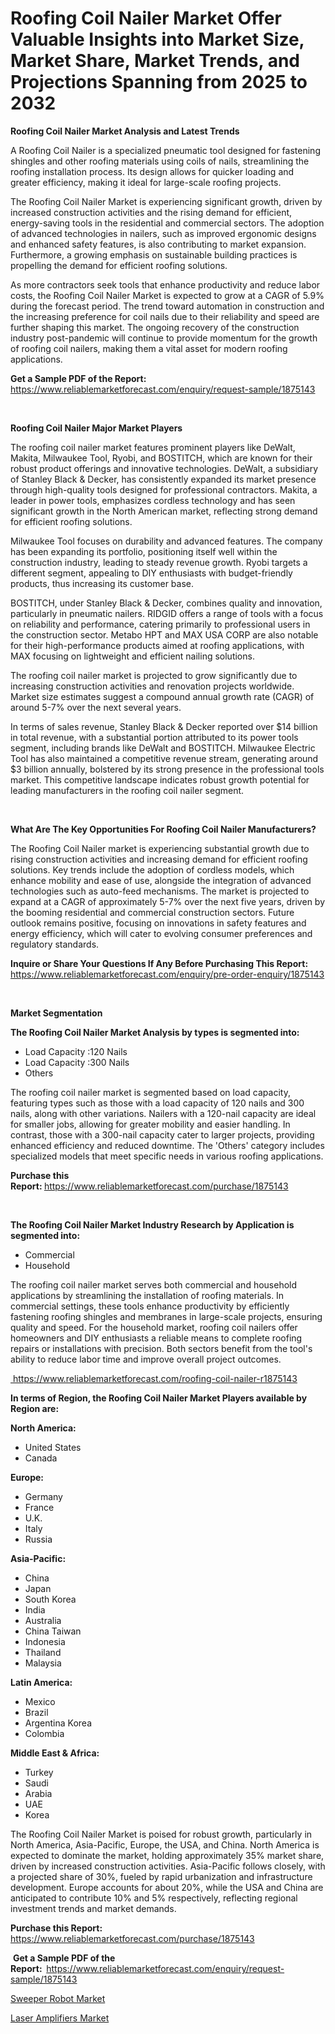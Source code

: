 <p><h1>Roofing Coil Nailer Market Offer Valuable Insights into Market Size, Market Share, Market Trends, and Projections Spanning from 2025 to 2032</h1></p><p><strong>Roofing Coil Nailer Market Analysis and Latest Trends</strong></p>
<p><p>A Roofing Coil Nailer is a specialized pneumatic tool designed for fastening shingles and other roofing materials using coils of nails, streamlining the roofing installation process. Its design allows for quicker loading and greater efficiency, making it ideal for large-scale roofing projects.</p><p>The Roofing Coil Nailer Market is experiencing significant growth, driven by increased construction activities and the rising demand for efficient, energy-saving tools in the residential and commercial sectors. The adoption of advanced technologies in nailers, such as improved ergonomic designs and enhanced safety features, is also contributing to market expansion. Furthermore, a growing emphasis on sustainable building practices is propelling the demand for efficient roofing solutions.</p><p>As more contractors seek tools that enhance productivity and reduce labor costs, the Roofing Coil Nailer Market is expected to grow at a CAGR of 5.9% during the forecast period. The trend toward automation in construction and the increasing preference for coil nails due to their reliability and speed are further shaping this market. The ongoing recovery of the construction industry post-pandemic will continue to provide momentum for the growth of roofing coil nailers, making them a vital asset for modern roofing applications.</p></p>
<p><strong>Get a Sample PDF of the Report:&nbsp;</strong> <a href="https://www.reliablemarketforecast.com/enquiry/request-sample/1875143?utm_campaign=1832&utm_medium=2&utm_source=Github&utm_content=ia&utm_term=23022025&utm_id=roofing-coil-nailer">https://www.reliablemarketforecast.com/enquiry/request-sample/1875143</a></p>
<p>&nbsp;</p>
<p><strong>Roofing Coil Nailer Major Market Players</strong></p>
<p><p>The roofing coil nailer market features prominent players like DeWalt, Makita, Milwaukee Tool, Ryobi, and BOSTITCH, which are known for their robust product offerings and innovative technologies. DeWalt, a subsidiary of Stanley Black & Decker, has consistently expanded its market presence through high-quality tools designed for professional contractors. Makita, a leader in power tools, emphasizes cordless technology and has seen significant growth in the North American market, reflecting strong demand for efficient roofing solutions.</p><p>Milwaukee Tool focuses on durability and advanced features. The company has been expanding its portfolio, positioning itself well within the construction industry, leading to steady revenue growth. Ryobi targets a different segment, appealing to DIY enthusiasts with budget-friendly products, thus increasing its customer base.</p><p>BOSTITCH, under Stanley Black & Decker, combines quality and innovation, particularly in pneumatic nailers. RIDGID offers a range of tools with a focus on reliability and performance, catering primarily to professional users in the construction sector. Metabo HPT and MAX USA CORP are also notable for their high-performance products aimed at roofing applications, with MAX focusing on lightweight and efficient nailing solutions.</p><p>The roofing coil nailer market is projected to grow significantly due to increasing construction activities and renovation projects worldwide. Market size estimates suggest a compound annual growth rate (CAGR) of around 5-7% over the next several years.</p><p>In terms of sales revenue, Stanley Black & Decker reported over $14 billion in total revenue, with a substantial portion attributed to its power tools segment, including brands like DeWalt and BOSTITCH. Milwaukee Electric Tool has also maintained a competitive revenue stream, generating around $3 billion annually, bolstered by its strong presence in the professional tools market. This competitive landscape indicates robust growth potential for leading manufacturers in the roofing coil nailer segment.</p></p>
<p>&nbsp;</p>
<p><strong>What Are The Key Opportunities For Roofing Coil Nailer Manufacturers?</strong></p>
<p><p>The Roofing Coil Nailer market is experiencing substantial growth due to rising construction activities and increasing demand for efficient roofing solutions. Key trends include the adoption of cordless models, which enhance mobility and ease of use, alongside the integration of advanced technologies such as auto-feed mechanisms. The market is projected to expand at a CAGR of approximately 5-7% over the next five years, driven by the booming residential and commercial construction sectors. Future outlook remains positive, focusing on innovations in safety features and energy efficiency, which will cater to evolving consumer preferences and regulatory standards.</p></p>
<p><strong>Inquire or Share Your Questions If Any Before Purchasing This Report:</strong> <a href="https://www.reliablemarketforecast.com/enquiry/pre-order-enquiry/1875143?utm_campaign=1832&utm_medium=2&utm_source=Github&utm_content=ia&utm_term=23022025&utm_id=roofing-coil-nailer">https://www.reliablemarketforecast.com/enquiry/pre-order-enquiry/1875143</a></p>
<p>&nbsp;</p>
<p><strong>Market Segmentation</strong></p>
<p><strong>The Roofing Coil Nailer Market Analysis by types is segmented into:</strong></p>
<p><ul><li>Load Capacity :120 Nails</li><li>Load Capacity :300 Nails</li><li>Others</li></ul></p>
<p><p>The roofing coil nailer market is segmented based on load capacity, featuring types such as those with a load capacity of 120 nails and 300 nails, along with other variations. Nailers with a 120-nail capacity are ideal for smaller jobs, allowing for greater mobility and easier handling. In contrast, those with a 300-nail capacity cater to larger projects, providing enhanced efficiency and reduced downtime. The 'Others' category includes specialized models that meet specific needs in various roofing applications.</p></p>
<p><strong>Purchase this Report:&nbsp;</strong><a href="https://www.reliablemarketforecast.com/purchase/1875143?utm_campaign=1832&utm_medium=2&utm_source=Github&utm_content=ia&utm_term=23022025&utm_id=roofing-coil-nailer">https://www.reliablemarketforecast.com/purchase/1875143</a></p>
<p>&nbsp;</p>
<p><strong>The Roofing Coil Nailer Market Industry Research by Application is segmented into:</strong></p>
<p><ul><li>Commercial</li><li>Household</li></ul></p>
<p><p>The roofing coil nailer market serves both commercial and household applications by streamlining the installation of roofing materials. In commercial settings, these tools enhance productivity by efficiently fastening roofing shingles and membranes in large-scale projects, ensuring quality and speed. For the household market, roofing coil nailers offer homeowners and DIY enthusiasts a reliable means to complete roofing repairs or installations with precision. Both sectors benefit from the tool's ability to reduce labor time and improve overall project outcomes.</p></p>
<p><a href="https://www.reliablemarketforecast.com/roofing-coil-nailer-r1875143?utm_campaign=1832&utm_medium=2&utm_source=Github&utm_content=ia&utm_term=23022025&utm_id=roofing-coil-nailer">&nbsp;https://www.reliablemarketforecast.com/roofing-coil-nailer-r1875143</a></p>
<p><strong>In terms of Region, the Roofing Coil Nailer Market Players available by Region are:</strong></p>
<p>
    <p> <strong> North America: </strong>
        <ul>
            <li>United States</li>
            <li>Canada</li>
        </ul>
        </p> 
    <p> <strong> Europe: </strong>
        <ul>
            <li>Germany</li>
            <li>France</li>
            <li>U.K.</li>
            <li>Italy</li>
            <li>Russia</li>
        </ul>
        </p> 
    <p> <strong> Asia-Pacific: </strong>
        <ul>
            <li>China</li>
            <li>Japan</li>
            <li>South Korea</li>
            <li>India</li>
            <li>Australia</li>
            <li>China Taiwan</li>
            <li>Indonesia</li>
            <li>Thailand</li>
            <li>Malaysia</li>
        </ul>
        </p> 
    <p> <strong> Latin America: </strong>
        <ul>
            <li>Mexico</li>
            <li>Brazil</li>
            <li>Argentina Korea</li>
            <li>Colombia</li>
        </ul>
        </p> 
    <p> <strong> Middle East & Africa: </strong>
        <ul>
            <li>Turkey</li>
            <li>Saudi</li>
            <li>Arabia</li>
            <li>UAE</li>
            <li>Korea</li>
        </ul>
    </p>
    </p>
<p><p>The Roofing Coil Nailer Market is poised for robust growth, particularly in North America, Asia-Pacific, Europe, the USA, and China. North America is expected to dominate the market, holding approximately 35% market share, driven by increased construction activities. Asia-Pacific follows closely, with a projected share of 30%, fueled by rapid urbanization and infrastructure development. Europe accounts for about 20%, while the USA and China are anticipated to contribute 10% and 5% respectively, reflecting regional investment trends and market demands.</p></p>
<p><strong>Purchase this Report: </strong><a href="https://www.reliablemarketforecast.com/purchase/1875143?utm_campaign=1832&utm_medium=2&utm_source=Github&utm_content=ia&utm_term=23022025&utm_id=roofing-coil-nailer">https://www.reliablemarketforecast.com/purchase/1875143</a></p>
<p>&nbsp;<strong>Get a Sample PDF of the Report:&nbsp;&nbsp;</strong><a href="https://www.reliablemarketforecast.com/enquiry/request-sample/1875143?utm_campaign=1832&utm_medium=2&utm_source=Github&utm_content=ia&utm_term=23022025&utm_id=roofing-coil-nailer">https://www.reliablemarketforecast.com/enquiry/request-sample/1875143</a></p>
<p><strong></strong></p>
<p><p><a href="https://github.com/indrystar/Market-Research-Report-List-5/blob/main/sweeper-robot-market.md?utm_campaign=1832&utm_medium=2&utm_source=Github&utm_content=ia&utm_term=23022025&utm_id=roofing-coil-nailer">Sweeper Robot Market</a></p><p><a href="https://github.com/saeiddaemo/Market-Research-Report-List-1/blob/main/laser-amplifiers-market.md?utm_campaign=1832&utm_medium=2&utm_source=Github&utm_content=ia&utm_term=23022025&utm_id=roofing-coil-nailer">Laser Amplifiers Market</a></p></p>